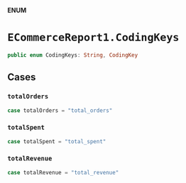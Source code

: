 **ENUM**

# `ECommerceReport1.CodingKeys`

```swift
public enum CodingKeys: String, CodingKey
```

## Cases
### `totalOrders`

```swift
case totalOrders = "total_orders"
```

### `totalSpent`

```swift
case totalSpent = "total_spent"
```

### `totalRevenue`

```swift
case totalRevenue = "total_revenue"
```
